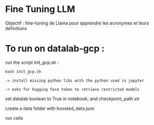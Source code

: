 # Fine Tuning LLM

Objectif : fine-tuning de Llama pour apprendre les acronymes et leurs définitions


# To run on datalab-gcp :

run the script init_gcp.sh :

```bash
bash init_gcp.sh
```
    
    -> install missing python libs with the python used in jupyter
    
    -> asks for hugging face token to retrieve restricted models


set datalab boolean to True in notebook; and checkpoint_path str

create a data folder with boosted_data.json

run cells
